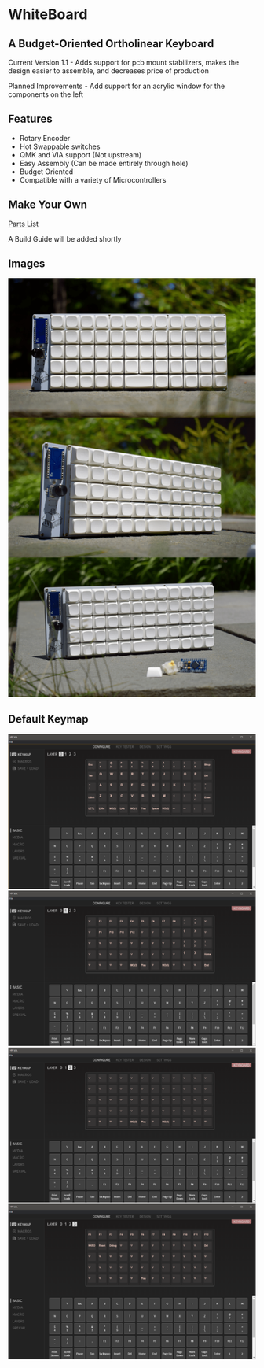 # WhiteBoard

## A Budget-Oriented Ortholinear Keyboard

Current Version 1.1 - Adds support for pcb mount stabilizers, makes the design easier to assemble, and decreases price of production

Planned Improvements - Add support for an acrylic window for the components on the left

## Features
- Rotary Encoder
- Hot Swappable switches
- QMK and VIA support (Not upstream)
- Easy Assembly (Can be made entirely through hole)
- Budget Oriented
- Compatible with a variety of Microcontrollers

## Make Your Own

[Parts List](PartsList.md)

A Build Guide will be added shortly

## Images
![Keyboard](resources/photoshoot.png)

## Default Keymap
![1](resources/keymap1.png)
![2](resources/keymap2.png)
![3](resources/keymap3.png)
![4](resources/keymap4.png)

